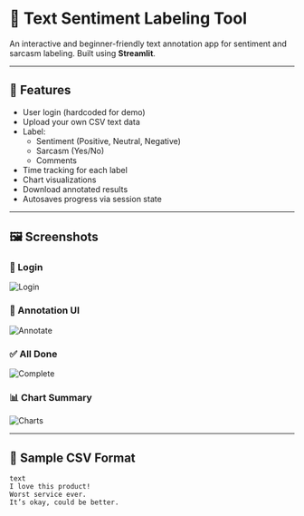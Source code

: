 # 📝 Text Sentiment Labeling Tool

An interactive and beginner-friendly text annotation app for sentiment and sarcasm labeling. Built using **Streamlit**.

---

## 📌 Features

- User login (hardcoded for demo)
- Upload your own CSV text data
- Label:
  - Sentiment (Positive, Neutral, Negative)
  - Sarcasm (Yes/No)
  - Comments
- Time tracking for each label
- Chart visualizations
- Download annotated results
- Autosaves progress via session state

---

## 🖼 Screenshots

### 🔐 Login
![Login](screenshots/login.png)

### 🧾 Annotation UI
![Annotate](screenshots/annotation.png)

### ✅ All Done
![Complete](screenshots/completed.png)

### 📊 Chart Summary
![Charts](screenshots/charts.png)

---

## 📂 Sample CSV Format

```csv
text
I love this product!
Worst service ever.
It’s okay, could be better.
